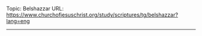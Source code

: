 Topic: Belshazzar
URL: https://www.churchofjesuschrist.org/study/scriptures/tg/belshazzar?lang=eng

---


